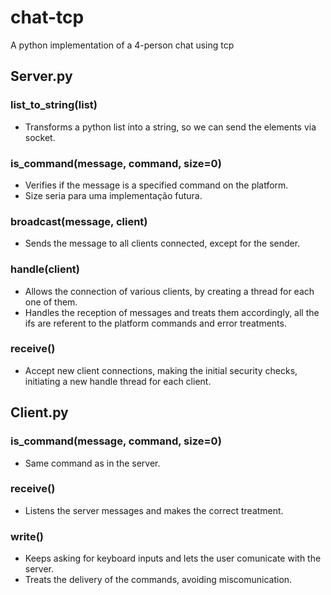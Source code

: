 # chat-tcp
A python implementation of a 4-person chat using tcp

## Server.py

### list_to_string(list)

- Transforms a python list into a string, so we can send the elements via socket.

### is_command(message, command, size=0)

- Verifies if the message is a specified command on the platform.
- Size seria para uma implementação futura.

### broadcast(message, client)

- Sends the message to all clients connected, except for the sender.

### handle(client)

- Allows the connection of various clients, by creating a thread for each one of them.
- Handles the reception of messages and treats them accordingly, all the ifs are referent to the platform commands and error treatments.

### receive()

- Accept new client connections, making the initial security checks, initiating a new handle thread for each client.

## Client.py

### is_command(message, command, size=0)

- Same command as in the server.

### receive()

- Listens the server messages and makes the correct treatment.

### write()

- Keeps asking for keyboard inputs and lets the user comunicate with the server.
- Treats the delivery of the commands, avoiding miscomunication.
